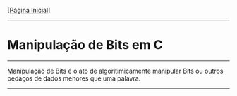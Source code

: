 [[Página Inicial](../prog_c/home.md)]

---

# Manipulação de Bits em C

---

Manipulação de Bits é o ato de algoritimicamente manipular Bits ou outros pedaços de dados menores que uma palavra.

---

